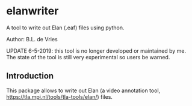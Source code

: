 # elanwriter

A tool to write out Elan (.eaf) files using python.

Author: B.L. de Vries

UPDATE 6-5-2019: this tool is no longer developed or maintained by me. The state of the tool is still very experimental so users be warned.

## Introduction
This package allows to write out Elan (a video annotation tool, https://tla.mpi.nl/tools/tla-tools/elan/) files. 
